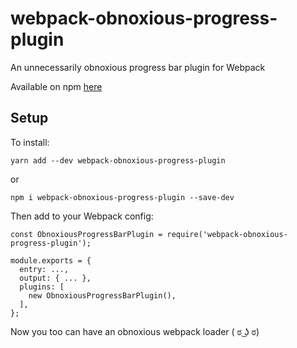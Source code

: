 # webpack-obnoxious-progress-plugin

An unnecessarily obnoxious progress bar plugin for Webpack

Available on npm [here](https://www.npmjs.com/package/webpack-obnoxious-progress-plugin)

## Setup

To install:

`yarn add --dev webpack-obnoxious-progress-plugin`

or

`npm i webpack-obnoxious-progress-plugin --save-dev`

Then add to your Webpack config:

```
const ObnoxiousProgressBarPlugin = require('webpack-obnoxious-progress-plugin');

module.exports = {
  entry: ...,
  output: { ... },
  plugins: [
    new ObnoxiousProgressBarPlugin(),
  ],
};
```

Now you too can have an obnoxious webpack loader ( ಠ ͜ʖ ಠ)	

